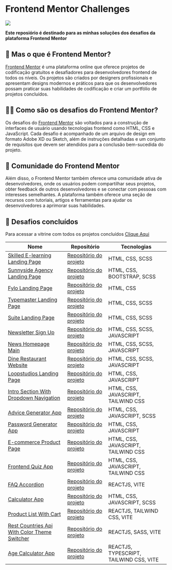 # Frontend Mentor Challenges
<img src= "https://res.cloudinary.com/dz209s6jk/image/upload/v1585172856/Meta/meta-homepage.png">

**Este reposiório é destinado para as minhas soluções dos desafios da plataforma Frontend Mentor**

## 🤔 Mas o que é Frontend Mentor?
<a href ="https://www.frontendmentor.io">Frontend Mentor</a> é uma plataforma online que oferece projetos de codificação gratuitos e desafiadores para desenvolvedores frontend de todos os níveis. Os projetos são criados por designers profissionais e apresentam designs modernos e práticos para que os desenvolvedores possam praticar suas habilidades de codificação e criar um portfólio de projetos concluídos.

## 🤷‍♂️ Como são os desafios do Frontend Mentor?
Os desafios do <a href ="https://www.frontendmentor.io">Frontend Mentor</a> são voltados para a construção de interfaces de usuário usando tecnologias frontend como HTML, CSS e JavaScript. Cada desafio é acompanhado de um arquivo de design em formato Adobe XD ou Sketch, além de instruções detalhadas e um conjunto de requisitos que devem ser atendidos para a conclusão bem-sucedida do projeto.

## 🤝 Comunidade do Frontend Mentor
Além disso, o Frontend Mentor também oferece uma comunidade ativa de desenvolvedores, onde os usuários podem compartilhar seus projetos, obter feedback de outros desenvolvedores e se conectar com pessoas com interesses semelhantes. A plataforma também oferece uma seção de recursos com tutoriais, artigos e ferramentas para ajudar os desenvolvedores a aprimorar suas habilidades.

## 🚀 Desafios concluídos
Para acessar a vitrine com todos os projetos concluídos <a href ="https://vitrine-frontend-mentor.vercel.app/">Clique Aqui</a>

|Nome|Repositório|Tecnologias |
|---|---|---|
|  [Skilled E-learning Landing Page](https://gabrielalencs.github.io/Frontend-Mentor-Challenges/Skilled%20E-learning%20Landing%20Page/) |[Repositório do projeto](https://github.com/gabrielalencs/Frontend-Mentor-Challenges/tree/main/Skilled%20E-learning%20Landing%20Page)| HTML, CSS, SCSS |
| [Sunnyside Agency Landing Page](https://gabrielalencs.github.io/Frontend-Mentor-Challenges/Sunnyside%20Agency%20Landing%20Page/) |[Repositório do projeto](https://github.com/gabrielalencs/Frontend-Mentor-Challenges/tree/main/Sunnyside%20Agency%20Landing%20Page) | HTML, CSS, BOOTSTRAP, SCSS|
|  [Fylo Landing Page](https://gabrielalencs.github.io/Frontend-Mentor-Challenges/Fylo%20Landing%20Page/) |[Repositório do projeto](https://github.com/gabrielalencs/Frontend-Mentor-Challenges/tree/main/Fylo%20Landing%20Page) | HTML, CSS |
|  [Typemaster Landing Page](https://gabrielalencs.github.io/Frontend-Mentor-Challenges/Typemaster%20Landing%20Page/)|[Repositório do projeto](https://github.com/gabrielalencs/Frontend-Mentor-Challenges/tree/main/Typemaster%20Landing%20Page) | HTML, CSS, SCSS |
|  [Suite Landing Page](https://gabrielalencs.github.io/Frontend-Mentor-Challenges/Suite%20Landing%20Page/)|[Repositório do projeto](https://github.com/gabrielalencs/Frontend-Mentor-Challenges/tree/main/Suite%20Landing%20Page) | HTML, CSS, SCSS |
|  [Newsletter Sign Up](https://gabrielalencs.github.io/Frontend-Mentor-Challenges/Newsletter%20Sign%20Up/)|[Repositório do projeto](https://github.com/gabrielalencs/Frontend-Mentor-Challenges/tree/main/Newsletter%20Sign%20Up) | HTML, CSS, SCSS, JAVASCRIPT |
|  [News Homepage Main](https://gabrielalencs.github.io/Frontend-Mentor-Challenges/News%20Homepage%20Main/)|[Repositório do projeto](https://github.com/gabrielalencs/Frontend-Mentor-Challenges/tree/main/News%20Homepage%20Main) | HTML, CSS, SCSS, JAVASCRIPT |
|  [Dine Restaurant Website](https://gabrielalencs.github.io/Frontend-Mentor-Challenges/Dine%20Restaurant%20Website/)|[Repositório do projeto](https://github.com/gabrielalencs/Frontend-Mentor-Challenges/tree/main/Dine%20Restaurant%20Website) | HTML, CSS, SCSS, JAVASCRIPT |
|  [Loopstudios Landing Page](https://gabrielalencs.github.io/Frontend-Mentor-Challenges/Loopstudios%20Landing%20Page/)|[Repositório do projeto](https://github.com/gabrielalencs/Frontend-Mentor-Challenges/tree/main/Loopstudios%20Landing%20Page) | HTML, CSS, JAVASCRIPT |
|  [Intro Section With Dropdown Navigation](https://gabrielalencs.github.io/Frontend-Mentor-Challenges/Intro%20Section%20With%20Dropdown%20Navigation/src/index.html)|[Repositório do projeto](https://github.com/gabrielalencs/Frontend-Mentor-Challenges/tree/main/Intro%20Section%20With%20Dropdown%20Navigation) | HTML, CSS, JAVASCRIPT, TAILWIND CSS |
|  [Advice Generator App](https://gabrielalencs.github.io/Frontend-Mentor-Challenges/Advice%20Generator%20App/)|[Repositório do projeto](https://github.com/gabrielalencs/Frontend-Mentor-Challenges/tree/main/Advice%20Generator%20App) | HTML, CSS, JAVASCRIPT, SCSS |
|  [Password Generator App](https://gabrielalencs.github.io/Frontend-Mentor-Challenges/Password%20Generator%20App/)|[Repositório do projeto](https://github.com/gabrielalencs/Frontend-Mentor-Challenges/tree/main/Password%20Generator%20App) | HTML, CSS, JAVASCRIPT |
|  [E-commerce Product Page](https://gabrielalencs.github.io/Frontend-Mentor-Challenges/E-commerce%20Product%20Page/)|[Repositório do projeto](https://github.com/gabrielalencs/Frontend-Mentor-Challenges/tree/main/E-commerce%20Product%20Page) | HTML, CSS, JAVASCRIPT, TAILWIND CSS |
|  [Frontend Quiz App](https://frontend-mentor-quiz.vercel.app/)|[Repositório do projeto](https://github.com/gabrielalencs/Frontend-Mentor-Challenges/tree/main/Frontend-Quiz-App) | HTML, CSS, JAVASCRIPT, TAILWIND CSS |
|  [FAQ Accordion](https://faq-accordion-frontend.vercel.app/)|[Repositório do projeto](https://github.com/gabrielalencs/Frontend-Mentor-Challenges/tree/main/FAQ-Accordion) | REACTJS, VITE |
|  [Calculator App](https://gabrielalencs.github.io/Frontend-Mentor-Challenges/Calculator-App/)|[Repositório do projeto](https://github.com/gabrielalencs/Frontend-Mentor-Challenges/tree/main/Calculator-App) | HTML, CSS, JAVASCRIPT, SCSS |
|  [Product List With Cart](https://product-list-with-cartt.netlify.app/)|[Repositório do projeto](https://github.com/gabrielalencs/Frontend-Mentor-Challenges/tree/main/Product-List-With-Cart) | REACTJS, TAILWIND CSS, VITE |
|  [Rest Countries Api With Color Theme Switcher](https://where-in-the-world-challenge.netlify.app/)|[Repositório do projeto](https://github.com/gabrielalencs/Frontend-Mentor-Challenges/tree/main/Rest-Countries-Api-With-Color-Theme-Switcher) | REACTJS, SASS, VITE |
|  [Age Calculator App](https://main-age-calculator.netlify.app/)|[Repositório do projeto](https://github.com/gabrielalencs/Frontend-Mentor-Challenges/tree/main/Age-Calculator-App) | REACTJS, TYPESCRIPT, TAILWIND CSS, VITE |
